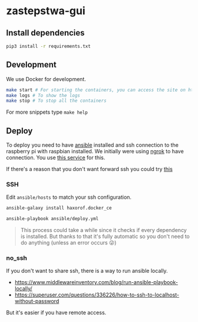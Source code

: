 # zastepstwa-gui

## Install dependencies

```sh
pip3 install -r requirements.txt
```

## Development

We use Docker for development.

```sh
make start # For starting the containers, you can access the site on http://localhost:5000
make logs # To show the logs
make stop # To stop all the containers
```

For more snippets type `make help`

## Deploy

To deploy you need to have
[ansible](https://docs.ansible.com/ansible/latest/installation_guide/intro_installation.html)
installed and ssh connection to the raspberry pi with raspbian installed. We
initially were using [ngrok](https://ngrok.com) to have connection. You use [this
service](ansible/ngrok-ssh.service) for this.

If there's a reason that you don't want forward ssh you could try [this](no_ssh)

### SSH

Edit `ansible/hosts` to match your ssh configuration.

``` sh
ansible-galaxy install haxorof.docker_ce

ansible-playbook ansible/deploy.yml
```

> This process could take a while since it checks if every dependency is
> installed. But thanks to that it's fully automatic so you don't need to do
> anything (unless an error occurs 😜)

### no_ssh

If you don't want to share ssh, there is a way to run ansible locally.

* https://www.middlewareinventory.com/blog/run-ansible-playbook-locally/
* https://superuser.com/questions/336226/how-to-ssh-to-localhost-without-password

But it's easier if you have remote access.
